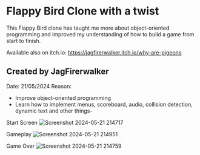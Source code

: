 # Flappy Bird Clone with a twist

This Flappy Bird clone has taught me more about object-oriented programming and improved my understanding of how to build a game from start to finish.

Available also on itch.io: https://jagfirerwalker.itch.io/why-are-pigeons

## Created by JagFirerwalker

Date: 21/05/2024
Reason:
- Improve object-oriented programming
- Learn how to implement menus, scoreboard, audio, collision detection, dynamic text and other things-

Start Screen
  ![Screenshot 2024-05-21 214717](https://github.com/jagfirerwalker/Primer---Flappy-Bird-OOP/assets/9025079/da237351-e18e-43da-9c7b-948e7ff3da7f)

Gameplay
![Screenshot 2024-05-21 214951](https://github.com/jagfirerwalker/Primer---Flappy-Bird-OOP/assets/9025079/b48529b1-77cc-476e-bd9d-6c6c5e58c8f6)

Game Over
![Screenshot 2024-05-21 214759](https://github.com/jagfirerwalker/Primer---Flappy-Bird-OOP/assets/9025079/46e791ff-f497-4082-8c34-3de5b194c6c3)
